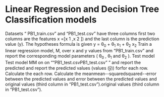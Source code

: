 # Linear Regression and Decision Tree Classification models

Datasets “
PB1_train.csv” and “PB1_test.csv” have three columns first two columns are the features
x =[x 1 ,x 2 ]) and the last column is the prediction value (y). The hypotheses formula is given
y = θ<sub>0</sub> + θ<sub>1</sub> x<sub>1</sub> + θ<sub>2</sub> x<sub>2</sub>
Train a linear regression model,
M, over x and y values from “PB1_train.csv” and report the
corresponding model parameters ( θ<sub>0</sub> , θ<sub>1</sub> and θ<sub>2</sub> ).
Test model
Test model MM on on ““PB1_test.csvPB1_test.csv” ” and report the predicted and report the predicted values (values (y̅)) forfor each row. Calculate the each row. Calculate the meanmean--squaredsquared--error between the predicted values and error between the predicted values and original values (third column in “PB1_test.csv”).original values (third column in “PB1_test.csv”).
